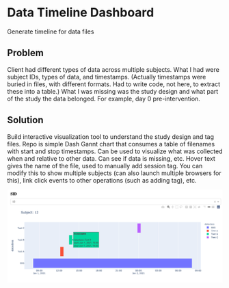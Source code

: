 # Data Timeline Dashboard
Generate timeline for data files

## Problem
Client had different types of data across multiple subjects. 
What I had were subject IDs, types of data, and timestamps. 
(Actually timestamps were buried in files, with different formats. Had to write code, not here, to extract these into a table.)
What I was missing was the study design and what part of the study the data belonged. For example, day 0 pre-intervention.

## Solution
Build interactive visualization tool to understand the study design and tag files.
Repo is simple Dash Gannt chart that consumes a table of filenames with start and stop timestamps.
Can be used to visualize what was collected when and relative to other data. 
Can see if data is missing, etc. 
Hover text gives the name of the file, used to manually add session tag.
You can modify this to show multiple subjects (can also launch multiple browsers for this), link click events to other operations (such as adding tag), etc.
<p>

![alt text](./images/example.png)